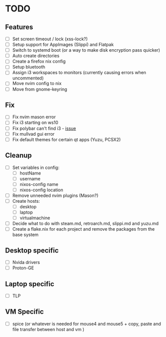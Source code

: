 # TODO

## Features

- [ ] Set screen timeout / lock (xss-lock?)
- [ ] Setup support for AppImages (Slippi) and Flatpak
- [ ] Switch to systemd boot (or a way to make disk encryption pass quicker)
- [ ] Auto create directories
- [ ] Create a firefox nix config
- [ ] Setup bluetooth
- [ ] Assign i3 workspaces to monitors (currently causing errors when uncommented)
- [ ] Move nvim config to nix
- [ ] Move from gnome-keyring

## Fix

- [ ] Fix nvim mason error
- [ ] Fix i3 starting on ws10
- [ ] Fix polybar can't find i3 - [issue](https://github.com/nix-community/home-manager/issues/213)
- [ ] Fix mullvad gui error
- [ ] Fix default themes for certain qt apps (Yuzu, PCSX2)

## Cleanup

- [ ] Set variables in config:
  - [ ] hostName
  - [ ] username
  - [ ] nixos-config name
  - [ ] nixos-config location
- [ ] Remove unneeded nvim plugins (Mason?)
- [ ] Create hosts:
  - [ ] desktop
  - [ ] laptop
  - [ ] virtualmachine
- [ ] Decide what to do with steam.md, retroarch.md, slippi.md and yuzu.md
- [ ] Create a flake.nix for each project and remove the packages from the base system

## Desktop specific

- [ ] Nvida drivers
- [ ] Proton-GE

## Laptop specific

- [ ] TLP

## VM Specific

- [ ] spice (or whatever is needed for mouse4 and mouse5 + copy, paste and file transfer between host and vm )
